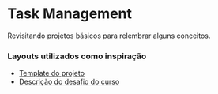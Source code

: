 # Task Management

Revisitando projetos básicos para relembrar alguns conceitos.

### Layouts utilizados como inspiração

- [Template do projeto](https://dribbble.com/shots/6816310--Exploration-Dashboard-for-Task-Management)
- [Descrição do desafio do curso](https://efficient-sloth-d85.notion.site/Desafio-01-Praticando-os-conceitos-do-ReactJS-91fd63dd1a5b4a2796152de293ec1074#94e82119898b4348ab8d5495dcb48565)
